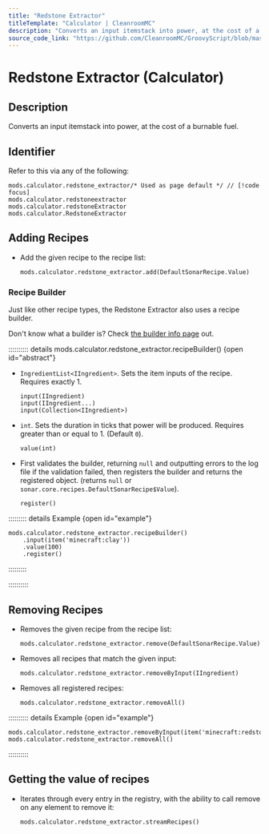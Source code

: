 ```yaml
---
title: "Redstone Extractor"
titleTemplate: "Calculator | CleanroomMC"
description: "Converts an input itemstack into power, at the cost of a burnable fuel."
source_code_link: "https://github.com/CleanroomMC/GroovyScript/blob/master/src/main/java/com/cleanroommc/groovyscript/compat/mods/calculator/RedstoneExtractor.java"
---
```


# Redstone Extractor (Calculator)

## Description

Converts an input itemstack into power, at the cost of a burnable fuel.

## Identifier

Refer to this via any of the following:

```groovy:no-line-numbers {1}
mods.calculator.redstone_extractor/* Used as page default */ // [!code focus]
mods.calculator.redstoneextractor
mods.calculator.redstoneExtractor
mods.calculator.RedstoneExtractor
```


## Adding Recipes

- Add the given recipe to the recipe list:

    ```groovy:no-line-numbers
    mods.calculator.redstone_extractor.add(DefaultSonarRecipe.Value)
    ```


### Recipe Builder

Just like other recipe types, the Redstone Extractor also uses a recipe builder.

Don't know what a builder is? Check [the builder info page](../../getting_started/builder.md) out.

:::::::::: details mods.calculator.redstone_extractor.recipeBuilder() {open id="abstract"}
- `IngredientList<IIngredient>`. Sets the item inputs of the recipe. Requires exactly 1.

    ```groovy:no-line-numbers
    input(IIngredient)
    input(IIngredient...)
    input(Collection<IIngredient>)
    ```

- `int`. Sets the duration in ticks that power will be produced. Requires greater than or equal to 1. (Default `0`).

    ```groovy:no-line-numbers
    value(int)
    ```

- First validates the builder, returning `null` and outputting errors to the log file if the validation failed, then registers the builder and returns the registered object. (returns `null` or `sonar.core.recipes.DefaultSonarRecipe$Value`).

    ```groovy:no-line-numbers
    register()
    ```

::::::::: details Example {open id="example"}
```groovy:no-line-numbers
mods.calculator.redstone_extractor.recipeBuilder()
    .input(item('minecraft:clay'))
    .value(100)
    .register()
```

:::::::::

::::::::::

## Removing Recipes

- Removes the given recipe from the recipe list:

    ```groovy:no-line-numbers
    mods.calculator.redstone_extractor.remove(DefaultSonarRecipe.Value)
    ```

- Removes all recipes that match the given input:

    ```groovy:no-line-numbers
    mods.calculator.redstone_extractor.removeByInput(IIngredient)
    ```

- Removes all registered recipes:

    ```groovy:no-line-numbers
    mods.calculator.redstone_extractor.removeAll()
    ```

:::::::::: details Example {open id="example"}
```groovy:no-line-numbers
mods.calculator.redstone_extractor.removeByInput(item('minecraft:redstone_block'))
mods.calculator.redstone_extractor.removeAll()
```

::::::::::

## Getting the value of recipes

- Iterates through every entry in the registry, with the ability to call remove on any element to remove it:

    ```groovy:no-line-numbers
    mods.calculator.redstone_extractor.streamRecipes()
    ```
